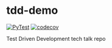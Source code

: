 # tdd-demo

[![PyTest](https://github.com/djlambert/tdd-demo/actions/workflows/pytest.yaml/badge.svg)](https://github.com/djlambert/tdd-demo/actions/workflows/pytest.yaml)
[![codecov](https://codecov.io/gh/djlambert/tdd-demo/branch/main/graph/badge.svg?token=HQXQC955SB)](https://codecov.io/gh/djlambert/tdd-demo)

Test Driven Development tech talk repo
